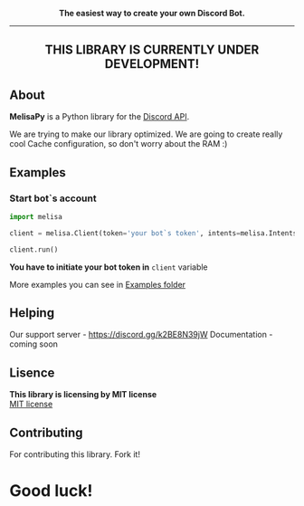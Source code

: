 <p align="center">
  <b>
    The easiest way to create your own Discord Bot.
  </b>
</p>

<hr>

<h2 align="center">
THIS LIBRARY IS CURRENTLY UNDER DEVELOPMENT!
</h2>

## About
<strong>MelisaPy</strong> is a Python library for the [Discord API](https://discord.com/developers/docs/intro). 

We are trying to make our library optimized. We are going to create really cool Cache configuration, so don't worry about the RAM :)



## Examples

### Start bot`s account

```python
import melisa

client = melisa.Client(token='your bot`s token', intents=melisa.Intents.all())

client.run()
```

<strong>You have to initiate your bot token in</strong> ``client`` variable

More examples you can see in <a href="https://github.com/MelisaDev/melisa/tree/master/examples">Examples folder</a>

## Helping
Our support server - https://discord.gg/k2BE8N39jW
Documentation - coming soon


## Lisence
<strong>This library is licensing by MIT license<br></strong>
<a href="https://opensource.org/licenses/MIT">MIT license</a>

## Contributing
For contributing this library. Fork it!

# Good luck!